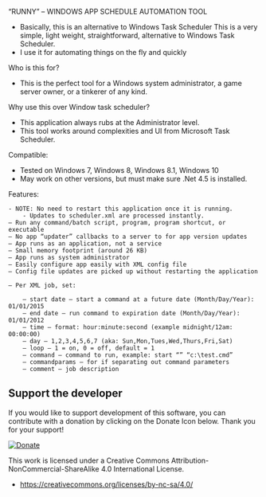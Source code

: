 “RUNNY” – WINDOWS APP SCHEDULE AUTOMATION TOOL

 - Basically, this is an alternative to Windows Task Scheduler
This is a very simple, light weight, straightforward, alternative to Windows Task Scheduler.
 - I use it for automating things on the fly and quickly
 

Who is this for?
 - This is the perfect tool for a Windows system administrator, a game server owner, or a tinkerer of any kind.
 

Why use this over Window task scheduler?
 - This application always rubs at the Administrator level.
 - This tool works around complexities and UI from Microsoft Task Scheduler.
 

Compatible:
 - Tested on Windows 7, Windows 8, Windows 8.1, Windows 10
 - May work on other versions, but must make sure .Net 4.5 is installed.
 

Features:

    - NOTE: No need to restart this application once it is running.  
		- Updates to scheduler.xml are processed instantly.
	– Run any command/batch script, program, program shortcut, or executable
	– No app “updater” callbacks to a server to for app version updates
	– App runs as an application, not a service
	– Small memory footprint (around 26 KB)
	– App runs as system administrator
	– Easily configure app easily with XML config file
	– Config file updates are picked up without restarting the application
    
	– Per XML job, set:

		– start date – start a command at a future date (Month/Day/Year): 01/01/2015
		– end date – run command to expiration date (Month/Day/Year): 01/01/2012
		– time – format: hour:minute:second (example midnight/12am: 00:00:00)
		– day – 1,2,3,4,5,6,7 (aka: Sun,Mon,Tues,Wed,Thurs,Fri,Sat)
		– loop – 1 = on, 0 = off, default = 1
		– command – command to run, example: start “” “c:\test.cmd”
		– commandparams – for if separating out command parameters
		– comment – job description
   
Support the developer
---
If you would like to support development of this software, you can contribute with a donation by clicking on the Donate Icon below. Thank you for your support!

[![Donate](https://www.paypalobjects.com/en_US/i/btn/btn_donate_LG.gif)](https://www.paypal.com/cgi-bin/webscr?cmd=_s-xclick&hosted_button_id=PXV8MLB5KR5WG)


This work is licensed under a Creative Commons Attribution-NonCommercial-ShareAlike 4.0 International License.
  - https://creativecommons.org/licenses/by-nc-sa/4.0/
